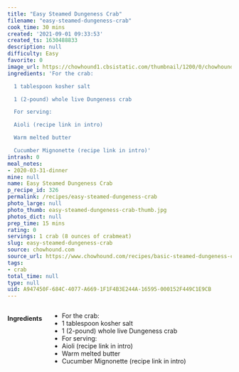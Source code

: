 ```yaml
---
title: "Easy Steamed Dungeness Crab"
filename: "easy-steamed-dungeness-crab"
cook_time: 30 mins
created: '2021-09-01 09:33:53'
created_ts: 1630488833
description: null
difficulty: Easy
favorite: 0
image_url: https://chowhound1.cbsistatic.com/thumbnail/1200/0/chowhound1.cbsistatic.com/assets/recipe_photos/30258_RecipeImage_dungeness_crab2.jpg
ingredients: 'For the crab:

  1 tablespoon kosher salt

  1 (2-pound) whole live Dungeness crab

  For serving:

  Aioli (recipe link in intro)

  Warm melted butter

  Cucumber Mignonette (recipe link in intro)'
intrash: 0
meal_notes:
- 2020-03-31-dinner
mine: null
name: Easy Steamed Dungeness Crab
p_recipe_id: 326
permalink: /recipes/easy-steamed-dungeness-crab
photo_large: null
photo_thumb: easy-steamed-dungeness-crab-thumb.jpg
photos_dict: null
prep_time: 15 mins
rating: 0
servings: 1 crab (8 ounces of crabmeat)
slug: easy-steamed-dungeness-crab
source: chowhound.com
source_url: https://www.chowhound.com/recipes/basic-steamed-dungeness-crab-30258
tags:
- crab
total_time: null
type: null
uid: A947450F-684C-4077-A669-1F1F4B3E244A-16595-000152F449C1E9CB
---
```

<div class="large-8 medium-7 columns" id="writeup">	</div><!-- #writeup -->
</div><!-- #row-one -->
<div class="row" id="row-two">	<div class="medium-4 small-5 columns" id="ingredients"><h4>Ingredients</h4><div class="box box-ingredients content"><ul>
<li>For the crab:</li>
<li>1 tablespoon kosher salt</li>
<li>1 (2-pound) whole live Dungeness crab</li>
<li>For serving:</li>
<li>Aioli (recipe link in intro)</li>
<li>Warm melted butter</li>
<li>Cucumber Mignonette (recipe link in intro)</li>
</ul>
</div>	</div>	<div class="medium-6 small-7 columns" id="directions">	</div>